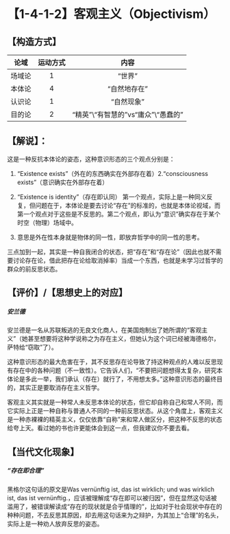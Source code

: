 # 【1-4-1-2】客观主义（Objectivism）
## 【构造方式】
| 论域 | 运动方式           | 内容 |
|:----:|:----------------:|:----:|
| 场域论   |1 | “世界”   |
| 本体论   |4 | “自然地存在”   |
| 认识论   | 1|  “自然现象”  |
| 目的论   | 2| “精英”\“有智慧的”vs“庸众”\“愚蠢的”   |

## 【解说】：
这是一种反抗本体论的姿态，这种意识形态的三个观点分别是：

1.	“Existence exists”（外在的东西确实在外部存在着）2.“consciousness exists”（意识确实在外部存在着）

2.	“Existence is identity”（存在即认同）
第一个观点，实际上是一种同义反复，但问题在于，本体论是要去讨论“存在”的标准的，也就是本体论视域，而第一个观点对于这些是不反思的。第二个观点，即认为“意识”确实存在于某个时空（物理）场域中。
3. 意思是外在性本身就是物体的同一性，即放弃哲学中的同一性的思考。

三点加到一起，其实是一种自我闭合的状态，把“存在”和“存在论”（因此也就不需要讨论存在论，借此把存在论给取消掉率）当成一个东西，也就是未学习过哲学的群众的前反思状态。
## 【评价】/【思想史上的对应】
##### 安兰德
安兰德是一名从苏联叛逃的无良文化商人，在美国炮制出了她所谓的“客观主义”（她甚至想要将这种学说称之为存在主义，但她认为这个词已经被海德格尔，萨特给“窃取”了）。

这种意识形态的最大危害在于，其不反思存在论导致了持这种观点的人难以反思现有存在中的各种问题（不一致性）。它告诉人们，“不要把问题想得太复杂，研究本体论是多此一举，我们承认（存在）就行了，不用想太多。”这种意识形态的最终目的，其实正是要取消存在主义哲学。

客观主义其实就是一种常人未反思本体论的状态，但它却自称自己和常人不同，而它实际上正是一种自称与普通人不同的一种前反思状态。从这个角度上，客观主义是一种赤裸裸的精英主义，仅仅依靠“自称”来和常人做区分，把这种不反思的状态给夸上天。看过她的书也许更能体会到这一点，但我建议你不要去看。



## 【当代文化现象】
##### “存在即合理”
黑格尔这句话的原文是Was vernünftig ist, das ist wirklich; und was wirklich ist, das ist vernünftig.，应该被理解成“存在即可以被归因”，但在显然这句话被滥用了，被错误解读成“存在的现状就是合乎情理的”，比如对于社会现状中存在的种种问题，不去反思其原因，却去用这句话来为之辩护，为其加上“合理”的名头，实际上是一种劝人放弃反思的姿态。
